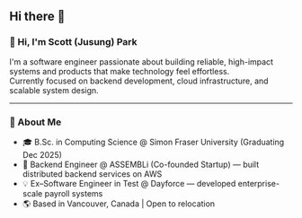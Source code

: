## Hi there 👋

### 👋 Hi, I'm Scott (Jusung) Park  
I'm a software engineer passionate about building reliable, high-impact systems and products that make technology feel effortless.  
Currently focused on backend development, cloud infrastructure, and scalable system design.

---

### 📍 About Me
- 🎓 B.Sc. in Computing Science @ Simon Fraser University (Graduating Dec 2025)  
- 💼 Backend Engineer @ ASSEMBLi (Co-founded Startup) — built distributed backend services on AWS  
- 💡 Ex–Software Engineer in Test @ Dayforce — developed enterprise-scale payroll systems  
- 🌎 Based in Vancouver, Canada | Open to relocation  
